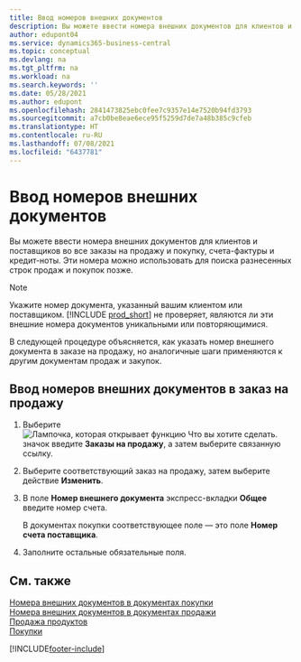 ```yaml
---
title: Ввод номеров внешних документов
description: Вы можете ввести номера внешних документов для клиентов и поставщиков во все заказы на продажу и покупку, счета-фактуры и кредит-ноты. Эти номера можно использовать для поиска разнесенных строк продаж и покупок позже.
author: edupont04
ms.service: dynamics365-business-central
ms.topic: conceptual
ms.devlang: na
ms.tgt_pltfrm: na
ms.workload: na
ms.search.keywords: ''
ms.date: 05/28/2021
ms.author: edupont
ms.openlocfilehash: 2841473825ebc0fee7c9357e14e7520b94fd3793
ms.sourcegitcommit: a7cb0be8eae6ece95f5259d7de7a48b385c9cfeb
ms.translationtype: HT
ms.contentlocale: ru-RU
ms.lasthandoff: 07/08/2021
ms.locfileid: "6437781"
---
```

# <a name="enter-external-document-numbers"></a>Ввод номеров внешних документов

Вы можете ввести номера внешних документов для клиентов и поставщиков во все заказы на продажу и покупку, счета-фактуры и кредит-ноты. Эти номера можно использовать для поиска разнесенных строк продаж и покупок позже.  

> [!NOTE]
> Укажите номер документа, указанный вашим клиентом или поставщиком. [!INCLUDE [prod_short](includes/prod_short.md)] не проверяет, являются ли эти внешние номера документов уникальными или повторяющимися.

В следующей процедуре объясняется, как указать номер внешнего документа в заказе на продажу, но аналогичные шаги применяются к другим документам продаж и закупок.

## <a name="to-enter-external-document-numbers-in-a-sales-order"></a>Ввод номеров внешних документов в заказ на продажу  

1. Выберите ![Лампочка, которая открывает функцию Что вы хотите сделать.](media/ui-search/search_small.png "Что вы хотите сделать") значок введите **Заказы на продажу**, а затем выберите связанную ссылку.  
2. Выберите соответствующий заказ на продажу, затем выберите действие **Изменить**.  
3. В поле **Номер внешнего документа** экспресс-вкладки **Общее** введите номер счета.  

    В документах покупки соответствующее поле — это поле **Номер счета поставщика**.
4. Заполните остальные обязательные поля.  

## <a name="see-also"></a>См. также

[Номера внешних документов в документах покупки](purchasing-ext-doc-no.md)  
[Номера внешних документов в документах продажи](sales-how-invoice-sales.md#external-document-numbers)  
[Продажа продуктов](sales-how-sell-products.md)  
[Покупки](purchasing-manage-purchasing.md)  

[!INCLUDE[footer-include](includes/footer-banner.md)]